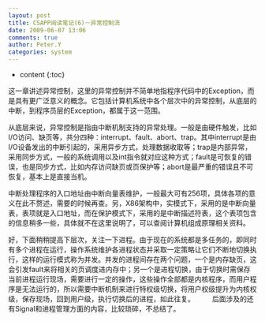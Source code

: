 ```yaml
---
layout: post
title: CSAPP阅读笔记(6)－异常控制流
date: 2009-06-07 13:06
comments: true
author: Peter.Y
categories: system
---
```


* content
{:toc}


这一章讲述异常控制，这里的异常控制并不简单地指程序代码中的Exception，而是具有更广泛意义的概念。它包括计算机系统中各个层次中的异常控制，从底层的中断，到程序员层的Exception，都属于这一范围。

从底层来说，异常控制是指由中断机制支持的异常处理。一般是由硬件触发，比如I/O访问、缺页等，共分四种：interrupt、fault、abort、trap。其中interrupt是由I/O设备发出的中断引起的，采用异步方式，处理数据收取等；trap是内部异常，采用同步方式，一般的系统调用以及int指令就对应这种方式；fault是可恢复的错误，也是同步方式，比如内存访问缺页或页保护等；abort是最严重的错误且不可恢复，基本上是直接当机。

中断处理程序的入口地址由中断向量表维护，一般最大可有256项，具体各项的意义在此不赘述，需要的时候再查。另，X86架构中，实模式下，采用的是中断向量表，表项就是入口地址，而在保护模式下，采用的是中断描述符表，这个表项包含的信息稍多一些，具体就不在这里说明了，可以查阅计算机组成原理相关资料。
 
好，下面稍稍提高下层次，关注一下进程。由于现在的系统都是多任务的，即同时有多个进程在运行，操作系统维护各进程状态并采取一定策略让它们不断地切换执行，这样的运行模式称为并发。并发的进程间存在两个问题，一个是内存缺页，这会引发fault来将相关的页调度进内存中；另一个是进程切换，由于切换时需保存当前进程运行现场，需要进行一定的操作，这些操作全部都是内核程序，而用户程序是无法运行的，所以需要中断机制来进行特权级切换，将用户权级提升为内核权级，保存现场，回到用户级，执行切换后的进程，如此往复。
　　
后面涉及的还有Signal和进程管理方面的内容，比较琐碎，不总结了。
